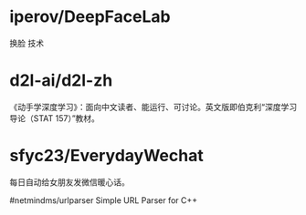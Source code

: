 # iperov/DeepFaceLab
换脸 技术 

# d2l-ai/d2l-zh
《动手学深度学习》：面向中文读者、能运行、可讨论。英文版即伯克利“深度学习导论（STAT 157）”教材。

#  sfyc23/EverydayWechat
每日自动给女朋友发微信暖心话。

#netmindms/urlparser
Simple URL Parser for C++
